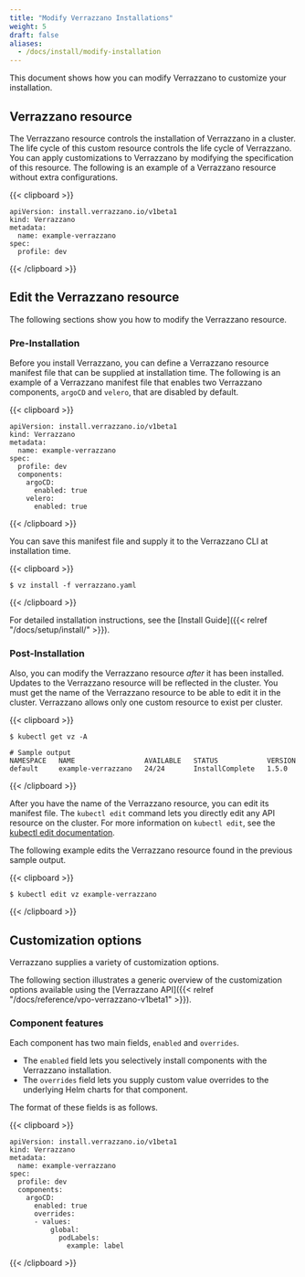 ```yaml
---
title: "Modify Verrazzano Installations"
weight: 5
draft: false
aliases:
  - /docs/install/modify-installation
---
```


This document shows how you can modify Verrazzano to customize your installation.

## Verrazzano resource

The Verrazzano resource controls the installation of Verrazzano in a cluster.
The life cycle of this custom resource controls the life cycle of Verrazzano.
You can apply customizations to Verrazzano by modifying the specification of this resource.
The following is an example of a Verrazzano resource without extra configurations.

{{< clipboard >}}
<div class="highlight">

```
apiVersion: install.verrazzano.io/v1beta1
kind: Verrazzano
metadata:
  name: example-verrazzano
spec:
  profile: dev
```

</div>
{{< /clipboard >}}

## Edit the Verrazzano resource

The following sections show you how to modify the Verrazzano resource.

### Pre-Installation

Before you install Verrazzano, you can define a Verrazzano resource manifest file that can be supplied at installation time.
The following is an example of a Verrazzano manifest file that enables two Verrazzano components, `argoCD` and `velero`, that are disabled by default.

{{< clipboard >}}
<div class="highlight">

```
apiVersion: install.verrazzano.io/v1beta1
kind: Verrazzano
metadata:
  name: example-verrazzano
spec:
  profile: dev
  components:
    argoCD:
      enabled: true
    velero:
      enabled: true
```

</div>
{{< /clipboard >}}

You can save this manifest file and supply it to the Verrazzano CLI at installation time.

{{< clipboard >}}
<div class="highlight">

```
$ vz install -f verrazzano.yaml
```

</div>
{{< /clipboard >}}

For detailed installation instructions, see the [Install Guide]({{< relref "/docs/setup/install/" >}}).

### Post-Installation

Also, you can modify the Verrazzano resource _after_ it has been installed.
Updates to the Verrazzano resource will be reflected in the cluster.
You must get the name of the Verrazzano resource to be able to edit it in the cluster.
Verrazzano allows only one custom resource to exist per cluster.

{{< clipboard >}}
<div class="highlight">

```
$ kubectl get vz -A
```
```
# Sample output
NAMESPACE   NAME                 AVAILABLE   STATUS            VERSION
default     example-verrazzano   24/24       InstallComplete   1.5.0
```

</div>
{{< /clipboard >}}

After you have the name of the Verrazzano resource, you can edit its manifest file.
The `kubectl edit` command lets you directly edit any API resource on the cluster.
For more information on `kubectl edit`, see the [kubectl edit documentation](https://kubernetes.io/docs/reference/generated/kubectl/kubectl-commands#edit).

The following example edits the Verrazzano resource found in the previous sample output.

{{< clipboard >}}
<div class="highlight">

```
$ kubectl edit vz example-verrazzano
```

</div>
{{< /clipboard >}}

## Customization options

Verrazzano supplies a variety of customization options.

The following section illustrates a generic overview of the customization options available using the
[Verrazzano API]({{< relref "/docs/reference/vpo-verrazzano-v1beta1" >}}).

### Component features

Each component has two main fields, `enabled` and `overrides`.

- The `enabled` field lets you selectively install components with the Verrazzano installation.
- The `overrides` field lets you supply custom value overrides to the underlying Helm charts for that component.

The format of these fields is as follows.

{{< clipboard >}}
<div class="highlight">

```
apiVersion: install.verrazzano.io/v1beta1
kind: Verrazzano
metadata:
  name: example-verrazzano
spec:
  profile: dev
  components:
    argoCD:
      enabled: true
      overrides:
      - values:
          global:
            podLabels:
              example: label
```

</div>
{{< /clipboard >}}
